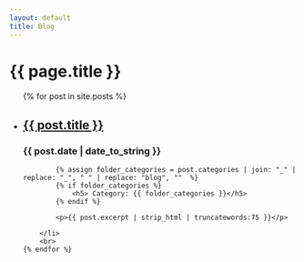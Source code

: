 ```yaml
---
layout: default
title: Blog
---
```


# {{ page.title }}

<ul>
    {% for post in site.posts %}
        <li>
            <h2><a href="{{ post.url }}">{{ post.title }}</a></h2>
            <h3> {{ post.date | date_to_string }} </h3>

            {% assign folder_categories = post.categories | join: "_" | replace: "_", " " | replace: "blog", ""  %}
            {% if folder_categories %}
                <h5> Category: {{ folder_categories }}</h5>
            {% endif %}

            <p>{{ post.excerpt | strip_html | truncatewords:75 }}</p>

        </li>
        <br>
    {% endfor %}
</ul>